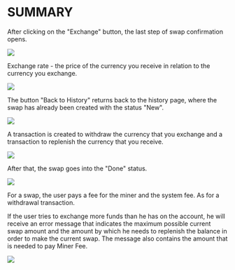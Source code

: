 # SUMMARY

After clicking on the "Exchange" button, the last step of swap confirmation opens.

![](../../.gitbook/assets/screenshot-nimbusweb.me-2022.05.13-17\_16\_28.png)

Exchange rate - the price of the currency you receive in relation to the currency you exchange.

![](../../.gitbook/assets/screenshot-nimbusweb.me-2022.05.13-17\_21\_05.png)

The button "Back to History" returns back to the history page, where the swap has already been created with the status "New".

![](../../.gitbook/assets/screenshot-nimbusweb.me-2022.05.13-17\_27\_14.png)

A transaction is created to withdraw the currency that you exchange and a transaction to replenish the currency that you receive.

![](../../.gitbook/assets/screenshot-nimbusweb.me-2022.05.13-17\_57\_33.png)

After that, the swap goes into the "Done" status.

![](../../.gitbook/assets/screenshot-nimbusweb.me-2022.05.13-17\_59\_22.png)

For a swap, the user pays a fee for the miner and the system fee. As for a withdrawal transaction.

If the user tries to exchange more funds than he has on the account, he will receive an error message that indicates the maximum possible current swap amount and the amount by which he needs to replenish the balance in order to make the current swap. The message also contains the amount that is needed to pay Miner Fee.

![](../../.gitbook/assets/screenshot-nimbusweb.me-2022.05.13-17\_39\_42.png)

